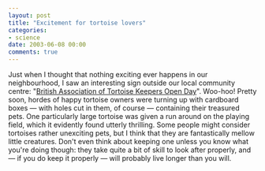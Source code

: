 ```yaml
---
layout: post
title: "Excitement for tortoise lovers"
categories:
- science
date: 2003-06-08 00:00
comments: true
---
```


<p>Just when I thought that nothing exciting ever happens in our neighbourhood, I saw an interesting sign outside our local community centre: "<a href="http://www.blueskies.co.uk/newbatk/">British Association of Tortoise Keepers Open Day</a>". Woo-hoo! Pretty soon, hordes of happy tortoise owners were turning up with cardboard boxes &mdash; with holes cut in them, of course &mdash; containing their treasured pets. One particularly large tortoise was given a run around on the playing field, which it evidently found utterly thrilling. Some people might consider tortoises rather unexciting pets, but I think that they are fantastically mellow little creatures. Don't even think about keeping one unless you know what you're doing though: they take quite a bit of skill to look after properly, and &mdash; if you do keep it properly &mdash; will probably live longer than you will.</p>



